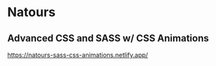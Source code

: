 # Natours

<h2>Advanced CSS and SASS w/ CSS Animations</h2>

https://natours-sass-css-animations.netlify.app/
